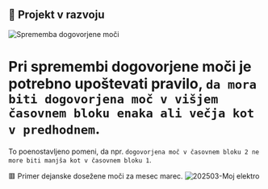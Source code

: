 ## 🐣 Projekt v razvoju

![Sprememba dogovorjene moči](https://github.com/user-attachments/assets/f3fd7e9b-f6cb-4a89-8c5b-d751f2365208)

# Pri spremembi dogovorjene moči je potrebno upoštevati pravilo, `da mora biti dogovorjena moč v višjem časovnem bloku enaka ali večja kot v predhodnem`. 
To poenostavljeno pomeni, da npr. `dogovorjena moč v časovnem bloku 2 ne more biti manjša kot v časovnem bloku 1`.

🟥 Primer dejanske dosežene moči za mesec marec.
![202503-Moj elektro](https://github.com/user-attachments/assets/94b535d9-05b6-4e3c-936e-6e9eb7263825)

